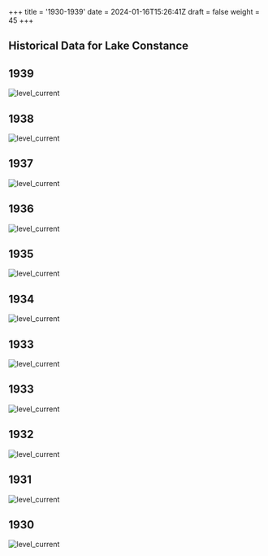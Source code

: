 +++
title = '1930-1939'
date = 2024-01-16T15:26:41Z
draft = false
weight = 45
+++

## Historical Data for Lake Constance

## 1939

![level_current](/images/EN/graphs_historic/longterm_EN_1939.png)

## 1938

![level_current](/images/EN/graphs_historic/longterm_EN_1938.png)

## 1937

![level_current](/images/EN/graphs_historic/longterm_EN_1937.png)

## 1936

![level_current](/images/EN/graphs_historic/longterm_EN_1936.png)

## 1935

![level_current](/images/EN/graphs_historic/longterm_EN_1935.png)

## 1934

![level_current](/images/EN/graphs_historic/longterm_EN_1934.png)

## 1933

![level_current](/images/EN/graphs_historic/longterm_EN_1934.png)

## 1933

![level_current](/images/EN/graphs_historic/longterm_EN_1933.png)

## 1932

![level_current](/images/EN/graphs_historic/longterm_EN_1932.png)

## 1931

![level_current](/images/EN/graphs_historic/longterm_EN_1931.png)

## 1930

![level_current](/images/EN/graphs_historic/longterm_EN_1930.png)